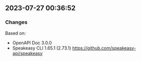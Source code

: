 

## 2023-07-27 00:36:52
### Changes
Based on:
- OpenAPI Doc 3.0.0 
- Speakeasy CLI 1.65.1 (2.73.1) https://github.com/speakeasy-api/speakeasy